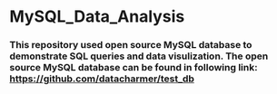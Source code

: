 # MySQL_Data_Analysis
### This repository used open source MySQL database to demonstrate SQL queries and data visulization. The open source MySQL database can be found in following link: https://github.com/datacharmer/test_db 
